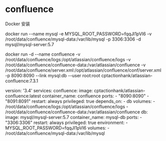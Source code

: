 # confluence

Docker 安装


docker run --name mysql -e MYSQL_ROOT_PASSWORD=fqqJI1pVI6 -v /root/data/confluence/mysql-data:/var/lib/mysql  -p 3306:3306 -d mysql/mysql-server:5.7

docker run -d --name confluence -v /root/data/confluence/logs:/opt/atlassian/confluence/logs -v /root/data/confluence/confluence-data:/var/atlassian/confluence  -v /root/data/confluence/server.xml:/opt/atlassian/confluence/conf/server.xml -p 8090:8090  --link mysql:db --user root:root cptactionhank/atlassian-confluence:7.3.1

version: '3.4'
services:
  confluence:
    image: cptactionhank/atlassian-confluence:latest
    container_name: confluence
    ports:
      - "8090:8090"
      - "8091:8091"
    restart: always
    privileged: true
    depends_on:
      - db
    volumes:
      - /root/data/confluence/logs:/opt/atlassian/confluence/logs
      - /root/data/confluence/confluence-data:/var/atlassian/confluence
  db:
    image: mysql/mysql-server:5.7
    container_name: mysql-db
    ports:
      - "3306:3306"
    restart: always
     privileged: true
    environment:
      - MYSQL_ROOT_PASSWORD=fqqJI1pVI6
    volumes:
      - /root/data/confluence/mysql-data:/var/lib/mysql





